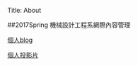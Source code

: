 Title: About

##2017Spring 機械設計工程系網際內容管理

<a href="https://40423135.github.io/2017springcd_hw/blog/index.html">個人blog</a>

<a href="https://40423135.github.io/2017springcd_hw/#/">個人投影片</a>











